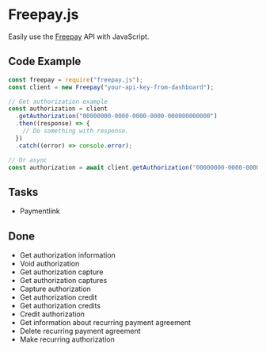 # Freepay.js

Easily use the [Freepay](https://freepay.dk) API with JavaScript.

## Code Example

```js
const freepay = require("freepay.js");
const client = new Freepay("your-api-key-from-dashboard");

// Get authorization example
const authorization = client
  .getAuthorization("00000000-0000-0000-0000-000000000000")
  .then((response) => {
    // Do something with response.
  })
  .catch((error) => console.error);

// Or async
const authorization = await client.getAuthorization("00000000-0000-0000-0000-000000000000");
```

## Tasks

- Paymentlink

## Done

- Get authorization information
- Void authorization
- Get authorization capture
- Get authorization captures
- Capture authorization
- Get authorization credit
- Get authorization credits
- Credit authorization
- Get information about recurring payment agreement
- Delete recurring payment agreement
- Make recurring authorization
